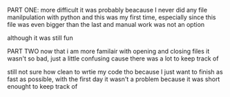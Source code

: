 PART ONE:
more difficult
it was probably beacause I never did any file manilpulation with
python and this was my first time, especially since this file 
was even bigger than the last and manual work was not an option

although it was still fun

PART TWO
now that i am more familair with opening and closing files it wasn't so 
bad, just a little confusing cause there was a lot to keep track of

still not sure how clean to wrtie my code tho because I just want to 
finish as fast as possible, with the first day it wasn't a problem
because it was short enought to keep track of
